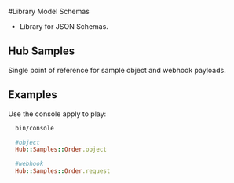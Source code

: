 #Library Model Schemas

- Library for JSON Schemas.

## Hub Samples

Single point of reference for sample object and webhook payloads.


## Examples

Use the console apply to play:

```bash
  bin/console

```

```ruby
  #object
  Hub::Samples::Order.object

  #webhook
  Hub::Samples::Order.request
```

